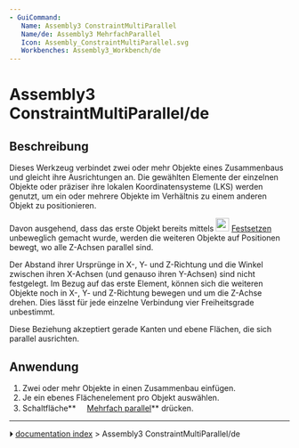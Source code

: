 ```yaml
---
- GuiCommand:
   Name: Assembly3 ConstraintMultiParallel
   Name/de: Assembly3 MehrfachParallel
   Icon: Assembly_ConstraintMultiParallel.svg
   Workbenches: Assembly3_Workbench/de
---
```


# Assembly3 ConstraintMultiParallel/de

## Beschreibung

Dieses Werkzeug verbindet zwei oder mehr Objekte eines Zusammenbaus und gleicht ihre Ausrichtungen an. Die gewählten Elemente der einzelnen Objekte oder präziser ihre lokalen Koordinatensysteme (LKS) werden genutzt, um ein oder mehrere Objekte im Verhältnis zu einem anderen Objekt zu positionieren.

Davon ausgehend, dass das erste Objekt bereits mittels <img alt="" src=images/Assembly_ConstraintLock.svg‎‎  style="width:24px;"> [Festsetzen](Assembly3_ConstraintLock/de.md) unbeweglich gemacht wurde, werden die weiteren Objekte auf Positionen bewegt, wo alle Z-Achsen parallel sind.

Der Abstand ihrer Ursprünge in X-, Y- und Z-Richtung und die Winkel zwischen ihren X-Achsen (und genauso ihren Y-Achsen) sind nicht festgelegt. Im Bezug auf das erste Element, können sich die weiteren Objekte noch in X-, Y- und Z-Richtung bewegen und um die Z-Achse drehen. Dies lässt für jede einzelne Verbindung vier Freiheitsgrade unbestimmt.

Diese Beziehung akzeptiert gerade Kanten und ebene Flächen, die sich parallel ausrichten.

## Anwendung

1.  Zwei oder mehr Objekte in einen Zusammenbau einfügen.
2.  Je ein ebenes Flächenelement pro Objekt auswählen.
3.  Schaltfläche**<img src="images/Assembly_ConstraintMultiParallel.svg" width=16px> [Mehrfach parallel](Assembly3_ConstraintMultiParallel/de.md)** drücken.



---
⏵ [documentation index](../README.md) > Assembly3 ConstraintMultiParallel/de
